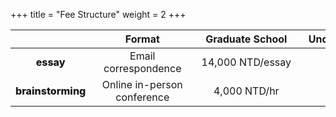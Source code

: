 +++
title = "Fee Structure"
weight = 2
+++

<!--more-->

<!-- | <div style="width:200px">Task</div> | <div style="width:200px">Format</div> | <div style="width:200px">Essay Length</div> | <div style="width:200px">Fee</div> |
| :----: | :----: | :----: | :----: |
| Brainstorming ideas and Formulating essays | Online in-person conference | 500 - 1,000 words | 4,000 NTD/hr |
| In-line editing | Email correspondence | 500 - 1,000 words | 7,000 NTD/essay | -->

| <div style="width:50px"> </div> | <div style="width:150px">Format</div> | <div style="width:150px">Graduate School</div> | <div style="width:250px">Undergraduate & Pre-College</div> |
| :----: | :----: | :----: | :----: |
| <div style="font-weight:800">essay</div> | Email correspondence | 14,000 NTD/essay | 7,000 NTD/essay |
| <div style="font-weight:800">brainstorming</div> | Online in-person conference | 4,000 NTD/hr | 4,000 NTD/hr |
